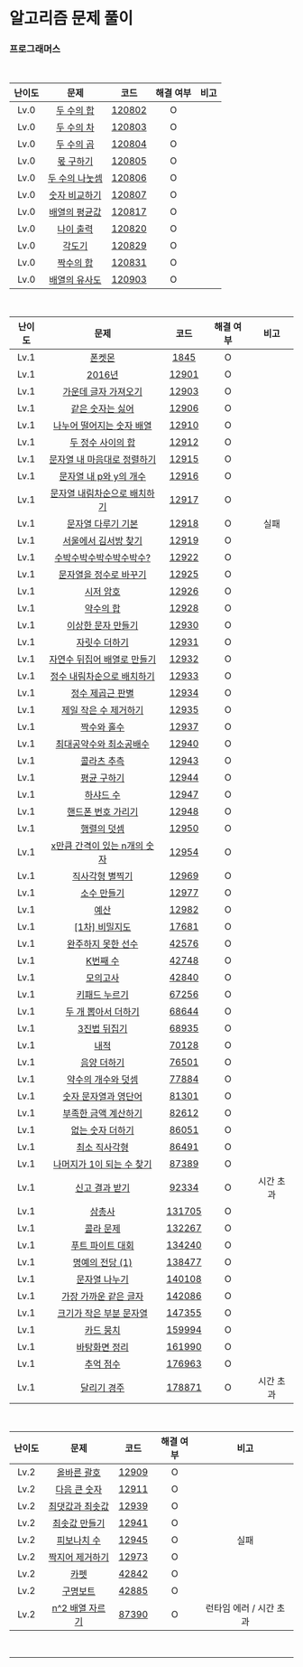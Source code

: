 # 알고리즘 문제 풀이

### 프로그래머스

<br />

| 난이도 |                                    문제                                     |                                                코드                                                 | 해결 여부 | 비고 |
| :----: | :-------------------------------------------------------------------------: | :-------------------------------------------------------------------------------------------------: | :-------: | :--: |
|  Lv.0  |   [두 수의 합](https://programmers.co.kr/learn/courses/30/lessons/120802)   | [120802](https://github.com/ParkGana/algorithm-javascript/blob/master/programmers/level0/120802.js) |     O     |      |
|  Lv.0  |   [두 수의 차](https://programmers.co.kr/learn/courses/30/lessons/120803)   | [120803](https://github.com/ParkGana/algorithm-javascript/blob/master/programmers/level0/120803.js) |     O     |      |
|  Lv.0  |   [두 수의 곱](https://programmers.co.kr/learn/courses/30/lessons/120804)   | [120804](https://github.com/ParkGana/algorithm-javascript/blob/master/programmers/level0/120804.js) |     O     |      |
|  Lv.0  |   [몫 구하기](https://programmers.co.kr/learn/courses/30/lessons/120805)    | [120805](https://github.com/ParkGana/algorithm-javascript/blob/master/programmers/level0/120805.js) |     O     |      |
|  Lv.0  | [두 수의 나눗셈](https://programmers.co.kr/learn/courses/30/lessons/120806) | [120806](https://github.com/ParkGana/algorithm-javascript/blob/master/programmers/level0/120806.js) |     O     |      |
|  Lv.0  | [숫자 비교하기](https://programmers.co.kr/learn/courses/30/lessons/120807)  | [120807](https://github.com/ParkGana/algorithm-javascript/blob/master/programmers/level0/120807.js) |     O     |      |
|  Lv.0  | [배열의 평균값](https://programmers.co.kr/learn/courses/30/lessons/120817)  | [120817](https://github.com/ParkGana/algorithm-javascript/blob/master/programmers/level0/120817.js) |     O     |      |
|  Lv.0  |   [나이 출력](https://programmers.co.kr/learn/courses/30/lessons/120820)    | [120820](https://github.com/ParkGana/algorithm-javascript/blob/master/programmers/level0/120820.js) |     O     |      |
|  Lv.0  |     [각도기](https://programmers.co.kr/learn/courses/30/lessons/120829)     | [120829](https://github.com/ParkGana/algorithm-javascript/blob/master/programmers/level0/120829.js) |     O     |      |
|  Lv.0  |   [짝수의 합](https://programmers.co.kr/learn/courses/30/lessons/120831)    | [120831](https://github.com/ParkGana/algorithm-javascript/blob/master/programmers/level0/120831.js) |     O     |      |
|  Lv.0  | [배열의 유사도](https://programmers.co.kr/learn/courses/30/lessons/120903)  | [120903](https://github.com/ParkGana/algorithm-javascript/blob/master/programmers/level0/120903.js) |     O     |      |

<br />

| 난이도 |                                           문제                                           |                                                코드                                                 | 해결 여부 |   비고    |
| :----: | :--------------------------------------------------------------------------------------: | :-------------------------------------------------------------------------------------------------: | :-------: | :-------: |
|  Lv.1  |            [폰켓몬](https://programmers.co.kr/learn/courses/30/lessons/1845)             |   [1845](https://github.com/ParkGana/algorithm-javascript/blob/master/programmers/level1/1845.js)   |     O     |           |
|  Lv.1  |            [2016년](https://programmers.co.kr/learn/courses/30/lessons/12901)            |  [12901](https://github.com/ParkGana/algorithm-javascript/blob/master/programmers/level1/12901.js)  |     O     |           |
|  Lv.1  |     [가운데 글자 가져오기](https://programmers.co.kr/learn/courses/30/lessons/12903)     |  [12903](https://github.com/ParkGana/algorithm-javascript/blob/master/programmers/level1/12903.js)  |     O     |           |
|  Lv.1  |       [같은 숫자는 싫어](https://programmers.co.kr/learn/courses/30/lessons/12906)       |  [12906](https://github.com/ParkGana/algorithm-javascript/blob/master/programmers/level1/12906.js)  |     O     |           |
|  Lv.1  |  [나누어 떨어지는 숫자 배열](https://programmers.co.kr/learn/courses/30/lessons/12910)   |  [12910](https://github.com/ParkGana/algorithm-javascript/blob/master/programmers/level1/12910.js)  |     O     |           |
|  Lv.1  |      [두 정수 사이의 합](https://programmers.co.kr/learn/courses/30/lessons/12912)       |  [12912](https://github.com/ParkGana/algorithm-javascript/blob/master/programmers/level1/12912.js)  |     O     |           |
|  Lv.1  | [문자열 내 마음대로 정렬하기](https://programmers.co.kr/learn/courses/30/lessons/12915)  |  [12915](https://github.com/ParkGana/algorithm-javascript/blob/master/programmers/level1/12915.js)  |     O     |           |
|  Lv.1  |    [문자열 내 p와 y의 개수](https://programmers.co.kr/learn/courses/30/lessons/12916)    |  [12916](https://github.com/ParkGana/algorithm-javascript/blob/master/programmers/level1/12916.js)  |     O     |           |
|  Lv.1  | [문자열 내림차순으로 배치하기](https://programmers.co.kr/learn/courses/30/lessons/12917) |  [12917](https://github.com/ParkGana/algorithm-javascript/blob/master/programmers/level1/12917.js)  |     O     |           |
|  Lv.1  |      [문자열 다루기 기본](https://programmers.co.kr/learn/courses/30/lessons/12918)      |  [12918](https://github.com/ParkGana/algorithm-javascript/blob/master/programmers/level1/12918.js)  |     O     |   실패    |
|  Lv.1  |     [서울에서 김서방 찾기](https://programmers.co.kr/learn/courses/30/lessons/12919)     |  [12919](https://github.com/ParkGana/algorithm-javascript/blob/master/programmers/level1/12919.js)  |     O     |           |
|  Lv.1  |   [수박수박수박수박수박수?](https://programmers.co.kr/learn/courses/30/lessons/12922)    |  [12922](https://github.com/ParkGana/algorithm-javascript/blob/master/programmers/level1/12922.js)  |     O     |           |
|  Lv.1  |    [문자열을 정수로 바꾸기](https://programmers.co.kr/learn/courses/30/lessons/12925)    |  [12925](https://github.com/ParkGana/algorithm-javascript/blob/master/programmers/level1/12925.js)  |     O     |           |
|  Lv.1  |          [시저 암호](https://programmers.co.kr/learn/courses/30/lessons/12926)           |  [12926](https://github.com/ParkGana/algorithm-javascript/blob/master/programmers/level1/12926.js)  |     O     |           |
|  Lv.1  |          [약수의 합](https://programmers.co.kr/learn/courses/30/lessons/12928)           |  [12928](https://github.com/ParkGana/algorithm-javascript/blob/master/programmers/level1/12928.js)  |     O     |           |
|  Lv.1  |      [이상한 문자 만들기](https://programmers.co.kr/learn/courses/30/lessons/12930)      |  [12930](https://github.com/ParkGana/algorithm-javascript/blob/master/programmers/level1/12930.js)  |     O     |           |
|  Lv.1  |        [자릿수 더하기](https://programmers.co.kr/learn/courses/30/lessons/12931)         |  [12931](https://github.com/ParkGana/algorithm-javascript/blob/master/programmers/level1/12931.js)  |     O     |           |
|  Lv.1  | [자연수 뒤집어 배열로 만들기](https://programmers.co.kr/learn/courses/30/lessons/12932)  |  [12932](https://github.com/ParkGana/algorithm-javascript/blob/master/programmers/level1/12932.js)  |     O     |           |
|  Lv.1  |  [정수 내림차순으로 배치하기](https://programmers.co.kr/learn/courses/30/lessons/12933)  |  [12933](https://github.com/ParkGana/algorithm-javascript/blob/master/programmers/level1/12933.js)  |     O     |           |
|  Lv.1  |       [정수 제곱근 판별](https://programmers.co.kr/learn/courses/30/lessons/12934)       |  [12934](https://github.com/ParkGana/algorithm-javascript/blob/master/programmers/level1/12934.js)  |     O     |           |
|  Lv.1  |    [제일 작은 수 제거하기](https://programmers.co.kr/learn/courses/30/lessons/12935)     |  [12935](https://github.com/ParkGana/algorithm-javascript/blob/master/programmers/level1/12935.js)  |     O     |           |
|  Lv.1  |         [짝수와 홀수](https://programmers.co.kr/learn/courses/30/lessons/12937)          |  [12937](https://github.com/ParkGana/algorithm-javascript/blob/master/programmers/level1/12937.js)  |     O     |           |
|  Lv.1  |   [최대공약수와 최소공배수](https://programmers.co.kr/learn/courses/30/lessons/12940)    |  [12940](https://github.com/ParkGana/algorithm-javascript/blob/master/programmers/level1/12940.js)  |     O     |           |
|  Lv.1  |         [콜라츠 추측](https://programmers.co.kr/learn/courses/30/lessons/12943)          |  [12943](https://github.com/ParkGana/algorithm-javascript/blob/master/programmers/level1/12943.js)  |     O     |           |
|  Lv.1  |         [평균 구하기](https://programmers.co.kr/learn/courses/30/lessons/12944)          |  [12944](https://github.com/ParkGana/algorithm-javascript/blob/master/programmers/level1/12944.js)  |     O     |           |
|  Lv.1  |          [하샤드 수](https://programmers.co.kr/learn/courses/30/lessons/12947)           |  [12947](https://github.com/ParkGana/algorithm-javascript/blob/master/programmers/level1/12947.js)  |     O     |           |
|  Lv.1  |      [핸드폰 번호 가리기](https://programmers.co.kr/learn/courses/30/lessons/12948)      |  [12948](https://github.com/ParkGana/algorithm-javascript/blob/master/programmers/level1/12948.js)  |     O     |           |
|  Lv.1  |         [행렬의 덧셈](https://programmers.co.kr/learn/courses/30/lessons/12950)          |  [12950](https://github.com/ParkGana/algorithm-javascript/blob/master/programmers/level1/12950.js)  |     O     |           |
|  Lv.1  | [x만큼 간격이 있는 n개의 숫자](https://programmers.co.kr/learn/courses/30/lessons/12954) |  [12954](https://github.com/ParkGana/algorithm-javascript/blob/master/programmers/level1/12954.js)  |     O     |           |
|  Lv.1  |       [직사각형 별찍기](https://programmers.co.kr/learn/courses/30/lessons/12969)        |  [12969](https://github.com/ParkGana/algorithm-javascript/blob/master/programmers/level1/12969.js)  |     O     |           |
|  Lv.1  |         [소수 만들기](https://programmers.co.kr/learn/courses/30/lessons/12977)          |  [12977](https://github.com/ParkGana/algorithm-javascript/blob/master/programmers/level1/12977.js)  |     O     |           |
|  Lv.1  |             [예산](https://programmers.co.kr/learn/courses/30/lessons/12982)             |  [12982](https://github.com/ParkGana/algorithm-javascript/blob/master/programmers/level1/12982.js)  |     O     |           |
|  Lv.1  |        [[1차] 비밀지도](https://programmers.co.kr/learn/courses/30/lessons/17681)        |  [17681](https://github.com/ParkGana/algorithm-javascript/blob/master/programmers/level1/17681.js)  |     O     |           |
|  Lv.1  |      [완주하지 못한 선수](https://programmers.co.kr/learn/courses/30/lessons/42576)      |  [42576](https://github.com/ParkGana/algorithm-javascript/blob/master/programmers/level1/42576.js)  |     O     |           |
|  Lv.1  |           [K번째 수](https://programmers.co.kr/learn/courses/30/lessons/42748)           |  [42748](https://github.com/ParkGana/algorithm-javascript/blob/master/programmers/level1/42748.js)  |     O     |           |
|  Lv.1  |           [모의고사](https://programmers.co.kr/learn/courses/30/lessons/42840)           |  [42840](https://github.com/ParkGana/algorithm-javascript/blob/master/programmers/level1/42840.js)  |     O     |           |
|  Lv.1  |        [키패드 누르기](https://programmers.co.kr/learn/courses/30/lessons/67256)         |  [67256](https://github.com/ParkGana/algorithm-javascript/blob/master/programmers/level1/67256.js)  |     O     |           |
|  Lv.1  |     [두 개 뽑아서 더하기](https://programmers.co.kr/learn/courses/30/lessons/68644)      |  [68644](https://github.com/ParkGana/algorithm-javascript/blob/master/programmers/level1/68644.js)  |     O     |           |
|  Lv.1  |         [3진법 뒤집기](https://programmers.co.kr/learn/courses/30/lessons/68935)         |  [68935](https://github.com/ParkGana/algorithm-javascript/blob/master/programmers/level1/68935.js)  |     O     |           |
|  Lv.1  |             [내적](https://programmers.co.kr/learn/courses/30/lessons/70128)             |  [70128](https://github.com/ParkGana/algorithm-javascript/blob/master/programmers/level1/70128.js)  |     O     |           |
|  Lv.1  |         [음양 더하기](https://programmers.co.kr/learn/courses/30/lessons/76501)          |  [76501](https://github.com/ParkGana/algorithm-javascript/blob/master/programmers/level1/76501.js)  |     O     |           |
|  Lv.1  |      [약수의 개수와 덧셈](https://programmers.co.kr/learn/courses/30/lessons/77884)      |  [77884](https://github.com/ParkGana/algorithm-javascript/blob/master/programmers/level1/77884.js)  |     O     |           |
|  Lv.1  |     [숫자 문자열과 영단어](https://programmers.co.kr/learn/courses/30/lessons/81301)     |  [81301](https://github.com/ParkGana/algorithm-javascript/blob/master/programmers/level1/81301.js)  |     O     |           |
|  Lv.1  |     [부족한 금액 계산하기](https://programmers.co.kr/learn/courses/30/lessons/82612)     |  [82612](https://github.com/ParkGana/algorithm-javascript/blob/master/programmers/level1/82612.js)  |     O     |           |
|  Lv.1  |       [없는 숫자 더하기](https://programmers.co.kr/learn/courses/30/lessons/86051)       |  [86051](https://github.com/ParkGana/algorithm-javascript/blob/master/programmers/level1/86051.js)  |     O     |           |
|  Lv.1  |        [최소 직사각형](https://programmers.co.kr/learn/courses/30/lessons/86491)         |  [86491](https://github.com/ParkGana/algorithm-javascript/blob/master/programmers/level1/86491.js)  |     O     |           |
|  Lv.1  |  [나머지가 1이 되는 수 찾기](https://programmers.co.kr/learn/courses/30/lessons/87389)   |  [87389](https://github.com/ParkGana/algorithm-javascript/blob/master/programmers/level1/87389.js)  |     O     |           |
|  Lv.1  |        [신고 결과 받기](https://programmers.co.kr/learn/courses/30/lessons/92334)        |  [92334](https://github.com/ParkGana/algorithm-javascript/blob/master/programmers/level1/92334.js)  |     O     | 시간 초과 |
|  Lv.1  |           [삼총사](https://programmers.co.kr/learn/courses/30/lessons/131705)            | [131705](https://github.com/ParkGana/algorithm-javascript/blob/master/programmers/level1/131705.js) |     O     |           |
|  Lv.1  |          [콜라 문제](https://programmers.co.kr/learn/courses/30/lessons/132267)          | [132267](https://github.com/ParkGana/algorithm-javascript/blob/master/programmers/level1/132267.js) |     O     |           |
|  Lv.1  |      [푸트 파이트 대회](https://programmers.co.kr/learn/courses/30/lessons/134240)       | [134240](https://github.com/ParkGana/algorithm-javascript/blob/master/programmers/level1/134240.js) |     O     |           |
|  Lv.1  |       [명예의 전당 (1)](https://programmers.co.kr/learn/courses/30/lessons/138477)       | [138477](https://github.com/ParkGana/algorithm-javascript/blob/master/programmers/level1/138477.js) |     O     |           |
|  Lv.1  |        [문자열 나누기](https://programmers.co.kr/learn/courses/30/lessons/140108)        | [140108](https://github.com/ParkGana/algorithm-javascript/blob/master/programmers/level1/140108.js) |     O     |           |
|  Lv.1  |    [가장 가까운 같은 글자](https://programmers.co.kr/learn/courses/30/lessons/142086)    | [142086](https://github.com/ParkGana/algorithm-javascript/blob/master/programmers/level1/142086.js) |     O     |           |
|  Lv.1  |   [크기가 작은 부분 문자열](https://programmers.co.kr/learn/courses/30/lessons/147355)   | [147355](https://github.com/ParkGana/algorithm-javascript/blob/master/programmers/level1/147355.js) |     O     |           |
|  Lv.1  |          [카드 뭉치](https://programmers.co.kr/learn/courses/30/lessons/159994)          | [159994](https://github.com/ParkGana/algorithm-javascript/blob/master/programmers/level1/159994.js) |     O     |           |
|  Lv.1  |        [바탕화면 정리](https://programmers.co.kr/learn/courses/30/lessons/161990)        | [161990](https://github.com/ParkGana/algorithm-javascript/blob/master/programmers/level1/161990.js) |     O     |           |
|  Lv.1  |          [추억 점수](https://programmers.co.kr/learn/courses/30/lessons/176963)          | [176963](https://github.com/ParkGana/algorithm-javascript/blob/master/programmers/level1/176963.js) |     O     |           |
|  Lv.1  |         [달리기 경주](https://programmers.co.kr/learn/courses/30/lessons/178871)         | [178871](https://github.com/ParkGana/algorithm-javascript/blob/master/programmers/level1/178871.js) |     O     | 시간 초과 |

<br />

| 난이도 |                                    문제                                     |                                               코드                                                | 해결 여부 |          비고           |
| :----: | :-------------------------------------------------------------------------: | :-----------------------------------------------------------------------------------------------: | :-------: | :---------------------: |
|  Lv.2  |   [올바른 괄호](https://programmers.co.kr/learn/courses/30/lessons/12909)   | [12909](https://github.com/ParkGana/algorithm-javascript/blob/master/programmers/level2/12909.js) |     O     |                         |
|  Lv.2  |  [다음 큰 숫자](https://programmers.co.kr/learn/courses/30/lessons/12911)   | [12911](https://github.com/ParkGana/algorithm-javascript/blob/master/programmers/level2/12911.js) |     O     |                         |
|  Lv.2  | [최댓값과 최솟값](https://programmers.co.kr/learn/courses/30/lessons/12939) | [12939](https://github.com/ParkGana/algorithm-javascript/blob/master/programmers/level2/12939.js) |     O     |                         |
|  Lv.2  |  [최솟값 만들기](https://programmers.co.kr/learn/courses/30/lessons/12941)  | [12941](https://github.com/ParkGana/algorithm-javascript/blob/master/programmers/level2/12941.js) |     O     |                         |
|  Lv.2  |   [피보나치 수](https://programmers.co.kr/learn/courses/30/lessons/12945)   | [12945](https://github.com/ParkGana/algorithm-javascript/blob/master/programmers/level2/12945.js) |     O     |          실패           |
|  Lv.2  | [짝지어 제거하기](https://programmers.co.kr/learn/courses/30/lessons/12973) | [12973](https://github.com/ParkGana/algorithm-javascript/blob/master/programmers/level2/12973.js) |     O     |                         |
|  Lv.2  |      [카펫](https://programmers.co.kr/learn/courses/30/lessons/42842)       | [42842](https://github.com/ParkGana/algorithm-javascript/blob/master/programmers/level2/42842.js) |     O     |                         |
|  Lv.2  |    [구명보트](https://programmers.co.kr/learn/courses/30/lessons/42885)     | [42885](https://github.com/ParkGana/algorithm-javascript/blob/master/programmers/level2/42885.js) |     O     |                         |
|  Lv.2  | [n^2 배열 자르기](https://programmers.co.kr/learn/courses/30/lessons/87390) | [87390](https://github.com/ParkGana/algorithm-javascript/blob/master/programmers/level2/87390.js) |     O     | 런타임 에러 / 시간 초과 |

<br />

---
